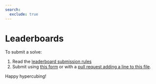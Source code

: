 ```yaml
---
search:
  exclude: true
---
```


<meta property="og:type" content="website">
<meta property="og:title" content="Hypercubing Leaderboards" />
<meta property="og:description" content="World record database for higher dimensional twisty puzzles." />
<meta property="og:url" content="https://hypercubing.xyz/" />
<meta property="og:image" content="/assets/images/3_4_transparent.png" />

# Leaderboards

To submit a solve:

1. Read the [leaderboard submission rules](/leaderboards/rules)
2. Submit using [this form](https://forms.gle/Y7Vpi3pb8989Ay8W8) or with a [pull request adding a line to this file](https://github.com/Hypercubers/hypercubing.xyz/blob/main/docs/leaderboards/solves.csv).

Happy hypercubing!
